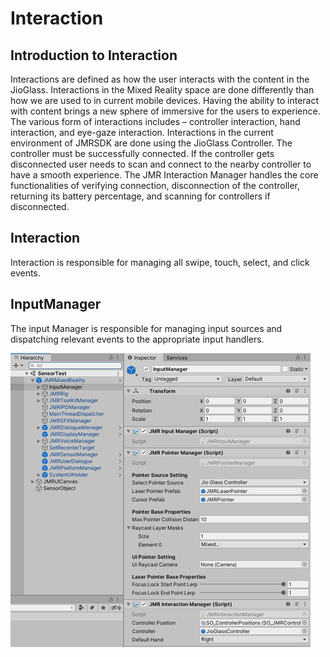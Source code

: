 # Interaction

## Introduction to Interaction

Interactions are defined as how the user interacts with the content in the JioGlass. Interactions in the Mixed Reality space are done differently than how we are used to in current mobile devices. Having the ability to interact with content brings a new sphere of immersive for the users to experience. The various form of interactions includes – controller interaction, hand interaction, and eye-gaze interaction. Interactions in the current environment of JMRSDK are done using the JioGlass Controller. The controller must be successfully connected. If the controller gets disconnected user needs to scan and connect to the nearby controller to have a smooth experience. The JMR Interaction Manager handles the core functionalities of verifying connection, disconnection of the controller, returning its battery percentage, and scanning for controllers if disconnected.

## Interaction

Interaction is responsible for managing all swipe, touch, select, and click events.

## InputManager

The input Manager is responsible for managing input sources and dispatching relevant events to the appropriate input handlers.

![](<../../.gitbook/assets/image (13).png>)

